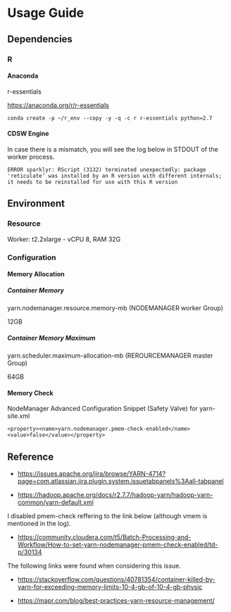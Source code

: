 # Usage Guide

## Dependencies

### R

#### Anaconda

r-essentials

https://anaconda.org/r/r-essentials 

`conda create -p ~/r_env --copy -y -q -c r r-essentials python=2.7`

#### CDSW Engine

In case there is a mismatch, you will see the log below in STDOUT of the worker process. 

`ERROR sparklyr: RScript (3132) terminated unexpectedly: package 'reticulate’ was installed by an R version with different internals; it needs to be reinstalled for use with this R version`

## Environment

### Resource

Worker: t2.2xlarge - vCPU 8, RAM 32G

### Configuration

#### Memory Allocation

##### Container Memory

yarn.nodemanager.resource.memory-mb (NODEMANAGER worker Group)

12GB
 
##### Container Memory Maximum 

yarn.scheduler.maximum-allocation-mb (REROURCEMANAGER master Group)

64GB


#### Memory Check

NodeManager Advanced Configuration Snippet (Safety Valve) for yarn-site.xml
```
<property><name>yarn.nodemanager.pmem-check-enabled</name><value>false</value></property>
```
## Reference
* https://issues.apache.org/jira/browse/YARN-4714?page=com.atlassian.jira.plugin.system.issuetabpanels%3Aall-tabpanel

* https://hadoop.apache.org/docs/r2.7.7/hadoop-yarn/hadoop-yarn-common/yarn-default.xml

I disabled pmem-check reffering to the link below (although vmem is mentioned in the log).

* https://community.cloudera.com/t5/Batch-Processing-and-Workflow/How-to-set-yarn-nodemanager-pmem-check-enabled/td-p/30134

The following links were found when considering this issue.

* https://stackoverflow.com/questions/40781354/container-killed-by-yarn-for-exceeding-memory-limits-10-4-gb-of-10-4-gb-physic

* https://mapr.com/blog/best-practices-yarn-resource-management/


